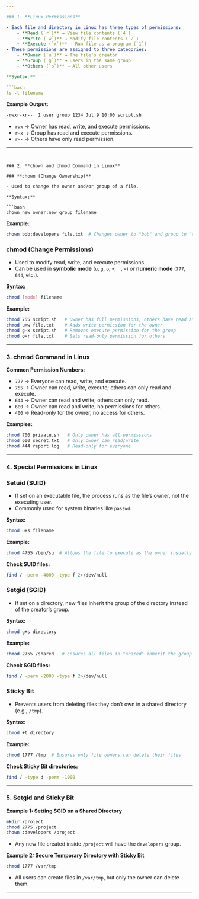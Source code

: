 ```yaml
---

### 1. **Linux Permissions**

- Each file and directory in Linux has three types of permissions:
    - **Read (`r`)** → View file contents (`4`)
    - **Write (`w`)** → Modify file contents (`2`)
    - **Execute (`x`)** → Run file as a program (`1`)
- These permissions are assigned to three categories:
    - **Owner (`u`)** → The file's creator
    - **Group (`g`)** → Users in the same group
    - **Others (`o`)** → All other users

**Syntax:**

```bash
ls -l filename

```

**Example Output:**

```bash
-rwxr-xr--  1 user group 1234 Jul 9 10:00 script.sh

```

- `rwx` → Owner has read, write, and execute permissions.
- `r-x` → Group has read and execute permissions.
- `r--` → Others have only read permission.

---
```


### 2. **chown and chmod Command in Linux**

### **chown (Change Ownership)**

- Used to change the owner and/or group of a file.

**Syntax:**

```bash
chown new_owner:new_group filename

```

**Example:**

```bash
chown bob:developers file.txt  # Changes owner to "bob" and group to "developers"

```

### **chmod (Change Permissions)**

- Used to modify read, write, and execute permissions.
- Can be used in **symbolic mode** (`u`, `g`, `o`, `+`, ``, `=`) or **numeric mode** (`777`, `644`, etc.).

**Syntax:**

```bash
chmod [mode] filename

```

**Example:**

```bash
chmod 755 script.sh   # Owner has full permissions, others have read and execute
chmod u+w file.txt    # Adds write permission for the owner
chmod g-x script.sh   # Removes execute permission for the group
chmod o=r file.txt    # Sets read-only permission for others

```

---

### 3. **chmod Command in Linux**

**Common Permission Numbers:**

- `777` → Everyone can read, write, and execute.
- `755` → Owner can read, write, execute; others can only read and execute.
- `644` → Owner can read and write; others can only read.
- `600` → Owner can read and write; no permissions for others.
- `400` → Read-only for the owner, no access for others.

**Examples:**

```bash
chmod 700 private.sh   # Only owner has all permissions
chmod 600 secret.txt   # Only owner can read/write
chmod 444 report.log   # Read-only for everyone

```

---

### 4. **Special Permissions in Linux**

### **Setuid (SUID)**

- If set on an executable file, the process runs as the file’s owner, not the executing user.
- Commonly used for system binaries like `passwd`.

**Syntax:**

```bash
chmod u+s filename

```

**Example:**

```bash
chmod 4755 /bin/su  # Allows the file to execute as the owner (usually root)

```

**Check SUID files:**

```bash
find / -perm -4000 -type f 2>/dev/null

```

### **Setgid (SGID)**

- If set on a directory, new files inherit the group of the directory instead of the creator’s group.

**Syntax:**

```bash
chmod g+s directory

```

**Example:**

```bash
chmod 2755 /shared   # Ensures all files in "shared" inherit the group

```

**Check SGID files:**

```bash
find / -perm -2000 -type f 2>/dev/null

```

### **Sticky Bit**

- Prevents users from deleting files they don’t own in a shared directory (e.g., `/tmp`).

**Syntax:**

```bash
chmod +t directory

```

**Example:**

```bash
chmod 1777 /tmp  # Ensures only file owners can delete their files

```

**Check Sticky Bit directories:**

```bash
find / -type d -perm -1000

```

---

### 5. **Setgid and Sticky Bit**

**Example 1: Setting SGID on a Shared Directory**

```bash
mkdir /project
chmod 2775 /project
chown :developers /project

```

- Any new file created inside `/project` will have the `developers` group.

**Example 2: Secure Temporary Directory with Sticky Bit**

```bash
chmod 1777 /var/tmp

```

- All users can create files in `/var/tmp`, but only the owner can delete them.

---
